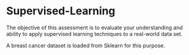 # Supervised-Learning

The objective of this assessment is to evaluate your understanding and ability to apply supervised learning techniques to a real-world data set.

A breast cancer dataset is loaded from Sklearn for this purpose. 
